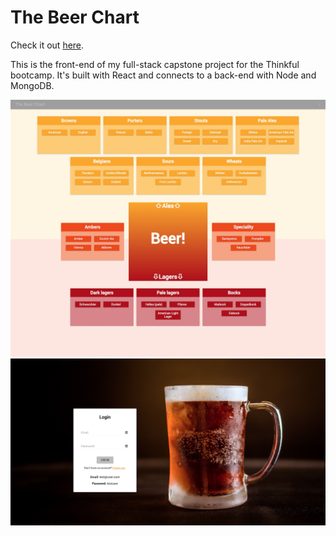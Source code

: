 # The Beer Chart

Check it out [here](http://www.thebeerchart.com).

This is the front-end of my full-stack capstone project for the Thinkful bootcamp. It's built with React and connects to a back-end with Node and MongoDB.

![Landing Page](https://github.com/andymbryant/The-Beer-Chart-Front/blob/master/TheBeerChart.jpg)
![Login](https://github.com/andymbryant/The-Beer-Chart-Front/blob/master/TheBeerChart_Login.jpg)
